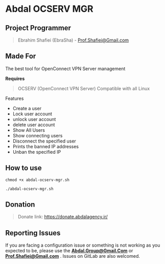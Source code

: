 # Abdal OCSERV MGR

## Project Programmer
> Ebrahim Shafiei (EbraSha) - Prof.Shafiei@Gmail.com

## Made For 

The best tool for OpenConnect VPN Server management


**Requires**
> OCSERV (OpenConnect VPN Server)
> Compatible with all Linux
>


Features

- Create a user
- Lock user account
- unlock user account
- delete user account
- Show All Users
- Show connecting users
- Disconnect the specified user
- Prints the banned IP addresses
- Unban the specified IP

## How to use

    chmod +x abdal-ocserv-mgr.sh
    
    ./abdal-ocserv-mgr.sh

## Donation 
> Donate link: https://donate.abdalagency.ir/ 



## Reporting Issues

If you are facing a configuration issue or something is not working as you expected to be, please use the **Abdal.Group@Gmail.Com** or **Prof.Shafiei@Gmail.com** . Issues on GitLab are also welcomed.